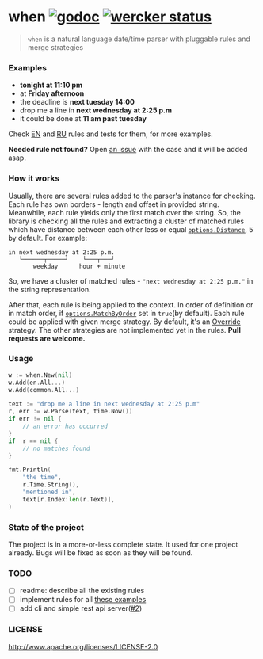 # when [![godoc](http://img.shields.io/badge/godoc-reference-blue.svg?style=flat)](https://godoc.org/github.com/olebedev/when) [![wercker status](https://app.wercker.com/status/a04ca8246bf35621b2665a73c1ed765f/s/master "wercker status")](https://app.wercker.com/project/byKey/a04ca8246bf35621b2665a73c1ed765f)

> `when` is a natural language date/time parser with pluggable rules and merge strategies

### Examples

* **tonight at 11:10 pm**
* at **Friday afternoon**
* the deadline is **next tuesday 14:00**
* drop me a line in **next wednesday at 2:25 p.m**
* it could be done at **11 am past tuesday**

Check [EN](https://github.com/olebedev/when/blob/master/rules/en) and [RU](https://github.com/olebedev/when/blob/master/rules/ru) rules and tests for them, for more examples.

**Needed rule not found?**
Open [an issue](https://github.com/olebedev/when/issues/new) with the case and it will be added asap.

### How it works

Usually, there are several rules added to the parser's instance for checking. Each rule has own borders - length and offset in provided string. Meanwhile, each rule yields only the first match over the string. So, the library is checking all the rules and extracting a cluster of matched rules which have distance between each other less or equal [`options.Distance`](https://github.com/olebedev/when/blob/master/when.go#L141-L144), 5 by default. For example:

```
in next wednesday at 2:25 p.m.
   └──────┬─────┘    └───┬───┘
   	   weekday      hour + minute
```

So, we have a cluster of matched rules - `"next wednesday at 2:25 p.m."` in the string representation. 

After that, each rule is being applied to the context. In order of definition or in match order, if [`options.MatchByOrder`](https://github.com/olebedev/when/blob/master/when.go#L141-L144) set in `true`(by default). Each rule could be applied with given merge strategy. By default, it's an [Override](https://github.com/olebedev/when/blob/master/rules/rules.go#L13) strategy. The other strategies are not implemented yet in the rules. **Pull requests are welcome.**

### Usage

```go
w := when.New(nil)
w.Add(en.All...)
w.Add(common.All...)

text := "drop me a line in next wednesday at 2:25 p.m"
r, err := w.Parse(text, time.Now())
if err != nil {
	// an error has occurred
}
if  r == nil {
 	// no matches found
}

fmt.Println(
	"the time",
	r.Time.String(),
	"mentioned in",
	text[r.Index:len(r.Text)],
)
```

### State of the project

The project is in a more-or-less complete state. It used for one project already. Bugs will be fixed as soon as they will be found.

### TODO

- [ ] readme: describe all the existing rules
- [ ] implement rules for all [these examples](https://github.com/mojombo/chronic#examples)
- [ ] add cli and simple rest api server([#2](https://github.com/olebedev/when/issues/2))

### LICENSE

http://www.apache.org/licenses/LICENSE-2.0


